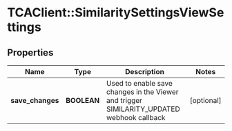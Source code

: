 # TCAClient::SimilaritySettingsViewSettings

## Properties
Name | Type | Description | Notes
------------ | ------------- | ------------- | -------------
**save_changes** | **BOOLEAN** | Used to enable save changes in the Viewer and trigger SIMILARITY_UPDATED webhook callback | [optional] 

